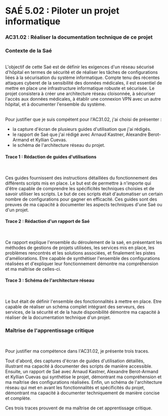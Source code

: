 # SAÉ 5.02 : Piloter un projet informatique
###  AC31.02 : Réaliser la documentation technique de ce projet
### Contexte de la Saé
<br/>
L'objectif de cette Saé est de définir les exigences d'un réseau sécurisé d'hôpital en termes de sécurité et de réaliser les tâches de configurations liées à la sécurisation du système informatique. 
Compte tenu des récentes attaques cyberet de la sensibilité des données médicales, il est essentiel de mettre en place une infrastructure informatique robuste et sécurisée. Le projet consistera à créer une architecture
réseau cloisonnée, à sécuriser l'accès aux données médicales, à établir une connexion VPN avec un autre hôpital, et à documenter l'ensemble du système.


<br/>Pour justifier que je suis compétent pour l'AC31.02, j'ai choisi de présenter :
- la capture d'écran de plusieurs guides d'utilisation que j'ai rédigés.
- le rapport de Saé que j'ai rédigé avec Arnaud Kastner, Alexandre Berot-Armand et Kyllian Cuevas.
-  le schéma de l'architecture réseau du projet.

#### Trace 1 : Rédaction de guides d'utilisations
<br/>

Ces guides fournissent des instructions détaillées du fonctionnement des différents scripts mis en place. Le but est de permettre à n'importe qui d'être capable de comprendre les spécificités techniques choisies et de savoir utiliser les scripts.
Le but de ces scripts était d'automatiser un certain nombre de configurations pour gagner en efficacité.
Ces guides sont des preuves de ma capacité à documenter les aspects techniques d'une Saé ou d'un projet.
<br/>

#### Trace 2 : Rédaction d'un rapport de Saé 
<br/>

Ce rapport explique l'ensemble du déroulement de la saé, en présentant les méthodes de gestions de projets utilisées, les services mis en place, les problèmes rencontrés et les solutions associées, et finalement les pistes d'améliorations. 
Etre capable de synthétiser l'ensemble des configurations réalisées et d'expliquer leur fonctionnement démontre ma compréhension et ma maîtrise de celles-ci. 

#### Trace 3 : Schéma de l'architecture réseau
<br/>

Le but était de définir l'ensemble des fonctionnalités à mettre en place.
Etre capable de réaliser un schéma complet intégrant des serveurs, des services, de la sécurité et de la haute disponibilité démontre ma capacité à réaliser de la documentation technique d'un projet.
<br/>

### Maîtrise de l'apprentissage critique
<br/>

Pour justifier ma compétence dans l'AC31.02, je présente trois traces. 

Tout d'abord, des captures d'écran de guides d'utilisation détaillés, illustrant ma capacité à documenter des scripts de manière accessible. 
Ensuite, un rapport de Saé avec Arnaud Kastner, Alexandre Berot-Armand et Kyllian Cuevas qui synthétise le projet, démontrant ma compréhension et ma maîtrise des configurations réalisées. 
Enfin, un schéma de l'architecture réseau qui met en avant les fonctionnalités et spécificités du projet, démontrant ma capacité à documenter techniquement de manière concise et complète.

Ces trois traces prouvent de ma maîtrise de cet apprentissage critique.
